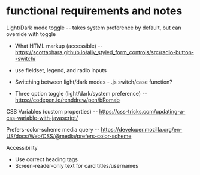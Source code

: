 # functional requirements and notes

Light/Dark mode toggle -- takes system preference by  default, but can override with toggle

- What HTML markup (accessible) -- https://scottaohara.github.io/ally_styled_form_controls/src/radio-button--switch/

- use fieldset, legend, and radio inputs
- Switching between light/dark modes - .js switch/case function?
- Three option toggle (light/dark/system preference) -- https://codepen.io/renddrew/pen/bRomab


CSS Variables (custom properties) -- https://css-tricks.com/updating-a-css-variable-with-javascript/

Prefers-color-scheme media query -- https://developer.mozilla.org/en-US/docs/Web/CSS/@media/prefers-color-scheme

Accessibility
- Use correct heading tags
- Screen-reader-only text for card titles/usernames
